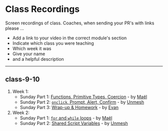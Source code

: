 # Class Recordings

Screen recordings of class.  Coaches, when sending your PR's with links please ...

- Add a link to your video in the correct module's section
- Indicate which class you were teaching
- Which week it was
- Give your name
- and a helpful description

---

## class-9-10

1. Week 1:
   - Sunday Part 1: [Functions, Primitive Types, Coercion](https://vimeo.com/428979153) - by [Maël](https://github.com/maeligg)
   - Sunday Part 2: [`onclick`, Prompt, Alert, Confirm](https://vimeo.com/428982613) - by [Unmesh](https://github.com/unmeshvrije)
   - Sunday Part 3: [Wrap-up & Homework](https://vimeo.com/428992050) - by [Evan](https://github.com/colevandersWands)
1. Week 2:
   - Sunday Part 1: [`for` and `while` loops](https://vimeo.com/431703195) - by [Maël](https://github.com/maeligg)
   - Sunday Part 2: [Shared Script Variables](https://vimeo.com/431703540) - by [Unmesh](https://github.com/unmeshvrije)
